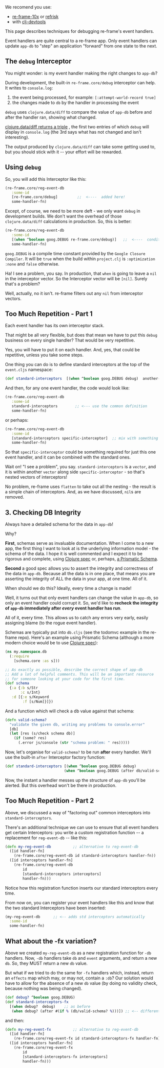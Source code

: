 We recomend you use:

 - [re-frame-10x](https://github.com/day8/re-frame-10x) or [refrisk](https://github.com/flexsurfer/re-frisk)
- with [clj-devtools](https://github.com/binaryage/cljs-devtools)



This page describes techniques for debugging re-frame's event handlers.

Event handlers are quite central to a re-frame app.  Only event handlers 
can update `app-db` to "step" an application "forward" from one state
to the next.


## The `debug` Interceptor

You might wonder: is my event handler making the right changes to `app-db`?  

During development, the built-in `re-frame.core/debug` interceptor can help. 
It writes to `console.log`:

  1. the event being processed, for example:   `[:attempt-world-record true]`
  2. the changes made to `db` by the handler in processing the event

`debug` uses `clojure.data/diff` to compare the value of `app-db` 
before and after the handler ran, showing what changed. 

[clojure.data/diff returns a triple](https://clojuredocs.org/clojure.data/diff) 
, the first two entries of which 
`debug` will display in `console.log` (the 3rd says what has not changed and isn't interesting).

The output produced by `clojure.data/diff` can take some getting used to, 
but you should stick with it -- your effort will be rewarded.

## Using `debug`

So, you will add this Interceptor like this:
```clj
(re-frame.core/reg-event-db
   :some-id
   [re-frame.core/debug]         ;;  <----  added here! 
   some-handler-fn)
```

Except, of course, we need to be more deft - we only want 
`debug` in development builds. We don't 
want the overhead of those `clojure.data/diff` calculations in production.
So, this is better: 
```clj
(re-frame.core/reg-event-db
   :some-id
   [(when ^boolean goog.DEBUG re-frame.core/debug)]   ;;  <----  conditional! 
   some-handler-fn)
```

`goog.DEBUG` is a compile time constant provided by the `Google Closure Compiler`. 
It will be `true` when the build within `project.clj` is `:optimization :none` and `false`
otherwise.

Ha! I see a problem, you say.  In production, that `when` is going to 
leave a `nil` in the interceptor vector. So the Interceptor vector will be `[nil]`.
Surely that's a problem?  

Well, actually, no it isn't. re-frame filters out any `nil` from interceptor vectors. 

## Too Much Repetition - Part 1

Each event handler has its own interceptor stack. 

That might be all very flexible, but does that mean we have to put this `debug` 
business on every single handler?  That would be very repetitive. 

Yes, you will have to put it on each handler.  And, yes, that could be repetitive,  unless 
you take some steps.

One thing you can do is to define standard interceptors at the top of the `event.cljs` namespace:
```clj
(def standard-interceptors  [(when ^boolean goog.DEBUG debug)  another-interceptor])
```

And then, for any one event handler, the code would look like:
```clj
(re-frame.core/reg-event-db
   :some-id
   standard-interceptors        ;; <--- use the common definition
   some-handler-fn)
```

or perhaps:
```clj
(re-frame.core/reg-event-db
   :some-id
   [standard-interceptors specific-interceptor]  ;; mix with something specific
   some-handler-fn)
```

So that `specific-interceptor` could be something required for just this one
event handler, and it can be combined with the standard ones.

Wait on! "I see a problem", you say.  `standard-interceptors` is a `vector`, and it
is within another `vector` along side `specific-interceptor` - so that's
nested vectors of interceptors!  

No problem, re-frame uses `flatten` to take out all the nesting - the 
result is a simple chain of interceptors. And, as we have discussed,
`nil`s are removed.

## 3. Checking DB Integrity

Always have a detailed schema for the data in `app-db`!

Why?

**First**, schemas serve as invaluable documentation. When I come to 
a new app, the first thing I want to look at is the underlying 
information model - the schema of the data.  I hope it is well 
commented and I expect it to be rigorous and complete, using 
[Clojure spec](http://clojure.org/about/spec)
or, perhaps, [a Prismatic Schema](https://github.com/Prismatic/schema).


**Second** a good spec allows you to assert the integrity and correctness of 
the data in `app-db`.  Because all the data is in one place, that means you 
are asserting the integrity of ALL the data in your app, at one time. All of it.

When should we do this?  Ideally, every time a change is made!

Well, it turns out that only event handlers can change the value in
`app-db`, so only an event handler could corrupt it. So, we'd like to
**recheck the integrity of `app-db` immediately
after *every* event handler has run**.

All of it, every time. This allows us to catch any errors very early, 
easily assigning blame (to the rogue event handler).

Schemas are typically put into `db.cljs` (see the todomvc example in the re-frame repo). Here's 
an example using Prismatic Schema
(although a more modern choice would be to use [Clojure spec](http://clojure.org/about/spec)):
```clj
(ns my.namespace.db
  (:require
    [schema.core :as s]))

;; As exactly as possible, describe the correct shape of app-db 
;; Add a lot of helpful comments. This will be an important resource
;; for someone looking at your code for the first time.
(def schema           
  {:a {:b s/Str
       :c s/Int}
   :d [{:e s/Keyword
        :f [s/Num]}]})
```

And a function which will check a db value against that schema:
```clj
(defn valid-schema?
  "validate the given db, writing any problems to console.error"
  [db]
  (let [res (s/check schema db)]
    (if (some? res)
      (.error js/console (str "schema problem: " res)))))
```

Now, let's organise for `valid-schema?` to be run **after** every handler. 
We'll use the built-in  `after` Interceptor factory function:
```clj
(def standard-interceptors [(when ^boolean goog.DEBUG debug)
                           (when ^boolean goog.DEBUG (after db/valid-schema?))]) ;; <-- new
```

Now, the instant a handler messes up the structure of `app-db` you'll be alerted.
But this overhead won't be there in production.

## Too Much Repetition - Part 2

Above, we discussed a way of "factoring out" common interceptors into `standard-interceptors`. 

There's an additional technique we can use to ensure that all event handlers get certain Interceptors: 
you write a custom registration function -- a replacement for `reg-event-db` -- like this:
```clj
(defn my-reg-event-db          ;; alternative to reg-event-db
  ([id handler-fn]
    (re-frame.core/reg-event-db id standard-interceptors handler-fn))
  ([id interceptors handler-fn]
    (re-frame.core/reg-event-db
        id
        [standard-interceptors interceptors]
        handler-fn)))
```

Notice how this registration function inserts our standard interceptors every time.

From now on, you can register your event handlers like this and know that the two standard Interceptors have been inserted:
```clj
(my-reg-event-db      ;; <-- adds std interceptors automatically
  :some-id 
  some-handler-fn)
```

## What about the -fx variation?
 
Above we created `my-reg-event-db` as a new registration function for `-db` handlers.
Now, `-db` handlers take `db` and `event` arguments, and return a new `db`.
So, they MUST return a new `db` value.   

But what if we tried to do the same for `-fx` handlers which, instead, return 
an `effects` map which may, or may not, contain a `:db`?  Our solution would 
have to allow for the absence of a new `db` value (by doing no validity check, because nothing 
was being changed). 

```clj
(def debug? ^boolean goog.DEBUG)
(def standard-interceptors-fx
  [(when debug?  debug)    ;; as before
   (when debug? (after #(if % (db/valid-schema? %)))]) ;; <-- different after
```
and then:
```clj
(defn my-reg-event-fx          ;; alternative to reg-event-db
  ([id handler-fn]
    (re-frame.core/reg-event-fx id standard-interceptors-fx handler-fn))
  ([id interceptors handler-fn]
    (re-frame.core/reg-event-fx
        id
        [standard-interceptors-fx interceptors]
        handler-fn)))
```
